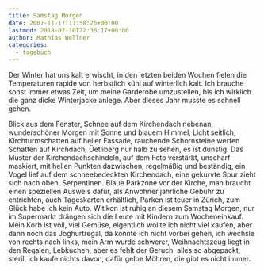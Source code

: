 ```yaml
---
title: Samstag Morgen
date: 2007-11-17T11:58:26+00:00
lastmod: 2018-07-10T22:36:17+00:00
author: Mathias Wellner
categories:
  - tagebuch
---
```

Der Winter hat uns kalt erwischt, in den letzten beiden Wochen fielen die Temperaturen rapide von herbstlich kühl auf winterlich kalt. Ich brauche sonst immer etwas Zeit, um meine Garderobe umzustellen, bis ich wirklich die ganz dicke Winterjacke anlege. Aber dieses Jahr musste es schnell gehen.
<!--more-->

Blick aus dem Fenster, Schnee auf dem Kirchendach nebenan, wunderschöner Morgen mit Sonne und blauem Himmel, Licht seitlich, Kirchturmschatten auf heller Fassade, rauchende Schornsteine werfen Schatten auf Kirchdach, Üetliberg nur halb zu sehen, es ist dunstig. Das Muster der Kirchendachschindeln, auf dem Foto verstärkt, unscharf maskiert, mit hellen Punkten dazwischen, regelmäßig und beständig, ein Vogel lief auf dem schneebedeckten Kirchendach, eine gekurvte Spur zieht sich nach oben, Serpentinen. Blaue Parkzone vor der Kirche, man braucht einen speziellen Ausweis dafür, als Anwohner jährliche Gebühr zu entrichten, auch Tageskarten erhältlich, Parken ist teuer in Zürich, zum Glück habe ich kein Auto. Witikon ist ruhig an diesem Samstag Morgen, nur im Supermarkt drängen sich die Leute mit Kindern zum Wocheneinkauf. Mein Korb ist voll, viel Gemüse, eigentlich wollte ich nicht viel kaufen, aber dann noch das Joghurtregal, da konnte ich nicht vorbei gehen, ich wechsle von rechts nach links, mein Arm wurde schwerer, Weihnachtszeug liegt in den Regalen, Lebkuchen, aber es fehlt der Geruch, alles so abgepackt, steril, ich kaufe nichts davon, dafür gelbe Möhren, die gibt es nicht immer.